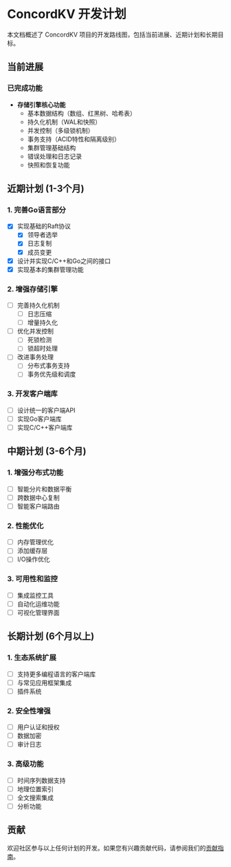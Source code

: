 # ConcordKV 开发计划

本文档概述了 ConcordKV 项目的开发路线图，包括当前进展、近期计划和长期目标。

## 当前进展

### 已完成功能

- **存储引擎核心功能**
  - 基本数据结构（数组、红黑树、哈希表）
  - 持久化机制（WAL和快照）
  - 并发控制（多级锁机制）
  - 事务支持（ACID特性和隔离级别）
  - 集群管理基础结构
  - 错误处理和日志记录
  - 快照和恢复功能

## 近期计划 (1-3个月)

### 1. 完善Go语言部分

- [x] 实现基础的Raft协议
  - [x] 领导者选举
  - [x] 日志复制
  - [x] 成员变更
- [x] 设计并实现C/C++和Go之间的接口
- [x] 实现基本的集群管理功能

### 2. 增强存储引擎

- [ ] 完善持久化机制
  - [ ] 日志压缩
  - [ ] 增量持久化
- [ ] 优化并发控制
  - [ ] 死锁检测
  - [ ] 锁超时处理
- [ ] 改进事务处理
  - [ ] 分布式事务支持
  - [ ] 事务优先级和调度

### 3. 开发客户端库

- [ ] 设计统一的客户端API
- [ ] 实现Go客户端库
- [ ] 实现C/C++客户端库

## 中期计划 (3-6个月)

### 1. 增强分布式功能

- [ ] 智能分片和数据平衡
- [ ] 跨数据中心复制
- [ ] 智能客户端路由

### 2. 性能优化

- [ ] 内存管理优化
- [ ] 添加缓存层
- [ ] I/O操作优化

### 3. 可用性和监控

- [ ] 集成监控工具
- [ ] 自动化运维功能
- [ ] 可视化管理界面

## 长期计划 (6个月以上)

### 1. 生态系统扩展

- [ ] 支持更多编程语言的客户端库
- [ ] 与常见应用框架集成
- [ ] 插件系统

### 2. 安全性增强

- [ ] 用户认证和授权
- [ ] 数据加密
- [ ] 审计日志

### 3. 高级功能

- [ ] 时间序列数据支持
- [ ] 地理位置索引
- [ ] 全文搜索集成
- [ ] 分析功能

## 贡献

欢迎社区参与以上任何计划的开发。如果您有兴趣贡献代码，请参阅我们的[贡献指南](CONTRIBUTING.md)。 
